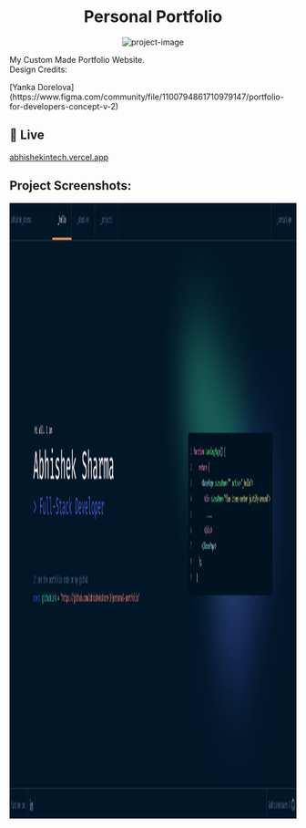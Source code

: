 <h1 align="center" id="title">Personal Portfolio</h1>

<p align="center"><img src="https://socialify.git.ci/abhisheksharm-3/personal-portfolio/image?font=Source%20Code%20Pro&amp;forks=1&amp;issues=1&amp;language=1&amp;name=1&amp;owner=1&amp;pattern=Circuit%20Board&amp;pulls=1&amp;stargazers=1&amp;theme=Dark" alt="project-image"></p>

<p id="description">My Custom Made Portfolio Website. <br /> Design Credits: </p>[Yanka Dorelova](https://www.figma.com/community/file/1100794861710979147/portfolio-for-developers-concept-v-2)

<h2>🚀 Live</h2>

[abhishekintech.vercel.app](abhishekintech.vercel.app)

<h2>Project Screenshots:</h2>

<img src="https://raw.githubusercontent.com/abhisheksharm-3/personal-portfolio/main/public/meta-assets/homepage-demo.png" alt="project-screenshot" width="1920" height="1080/">
